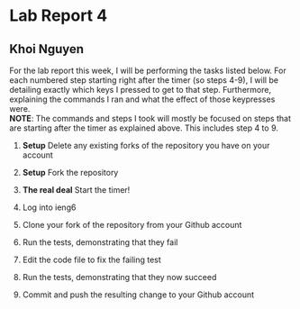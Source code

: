 # Lab Report 4
## Khoi Nguyen
For the lab report this week, I will be performing the tasks listed below. For each numbered step starting right after the timer (so steps 4-9), I will be detailing exactly which keys I pressed to get to that step. Furthermore, explaining the commands I ran and what the effect of those keypresses were. <br>
**NOTE**: The commands and steps I took will mostly be focused on steps that are starting after the timer as explained above. This includes step 4 to 9. <br>
1. **Setup** Delete any existing forks of the repository you have on your account
2. **Setup** Fork the repository
3. **The real deal** Start the timer!
4. Log into ieng6

5. Clone your fork of the repository from your Github account

6. Run the tests, demonstrating that they fail

7. Edit the code file to fix the failing test

8. Run the tests, demonstrating that they now succeed

9. Commit and push the resulting change to your Github account



